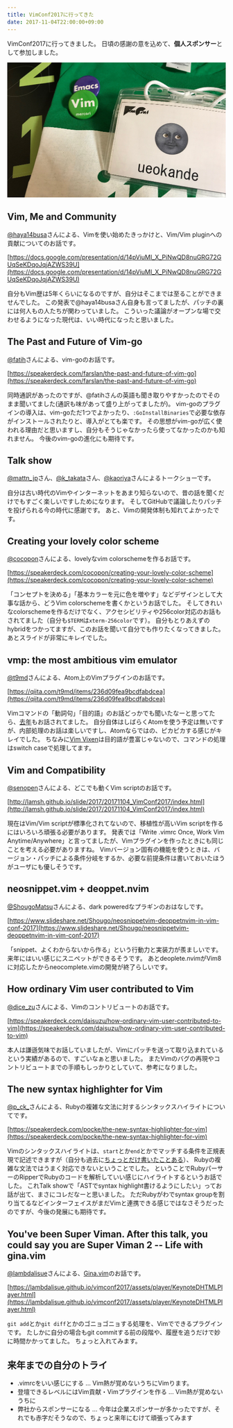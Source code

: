 ```yaml
---
title: VimConf2017に行ってきた
date: 2017-11-04T22:00:00+09:00
---
```


VimConf2017に行ってきました。
日頃の感謝の意を込めて、**個人スポンサー**として参加しました。

![VimConf2017](vimconf2017.jpg)

## Vim, Me and Community

[@haya14busa](https://twitter.com/haya14busa)さんによる、Vimを使い始めたきっかけと、Vim/Vim pluginへの貢献についてのお話です。

[https://docs.google.com/presentation/d/14pViuMI_X_PiNwQD8nuGRG72GUqSeKDqoJqjAZWS39U](https://docs.google.com/presentation/d/14pViuMI_X_PiNwQD8nuGRG72GUqSeKDqoJqjAZWS39U)

自分もVim歴は5年くらいになるのですが、自分はそこまでは至ることができませんでした。
この発表で@haya14busaさん自身も言ってましたが、パッチの裏には何人もの人たちが関わっていました。
こういった議論がオープンな場で交わせるようになった現代は、いい時代になったと思いました。


## The Past and Future of Vim-go

[@fatih](https://twitter.com/fatih)さんによる、vim-goのお話です。

[https://speakerdeck.com/farslan/the-past-and-future-of-vim-go](https://speakerdeck.com/farslan/the-past-and-future-of-vim-go)

同時通訳があったのですが、@fatihさんの英語も聞き取りやすかったのでそのまま聞いてました(通訳も味があって盛り上がってましたが)。
vim-goのプラグインの導入は、vim-goただ1つでよかったり、`:GoInstallBinaries`で必要な依存がインストールされたりと、導入がとても楽です。
その思想がvim-goが広く使われる理由だと思いますし、自分もそうじゃなかったら使ってなかったのかも知れません。
今後のvim-goの進化にも期待です。

## Talk show

[@mattn_jp](https://twitter.com/mattn_jp)さん、[@k_takata](https://twitter.com/k_takata)さん、[@kaoriya](https://twitter.com/kaoriya)さんによるトークショーです。

自分は古い時代のVimやインターネットをあまり知らないので、昔の話を聞くだけでもすごく楽しいですしためになります。
そしてGitHubで議論したりパッチを投げられる今の時代に感謝です。
あと、Vimの開発体制も知れてよかったです。

## Creating your lovely color scheme

[@cocopon](https://twitter.com/cocopon)さんによる、lovelyなvim colorschemeを作るお話です。

[https://speakerdeck.com/cocopon/creating-your-lovely-color-scheme](https://speakerdeck.com/cocopon/creating-your-lovely-color-scheme)

「コンセプトを決める」「基本カラーを元に色を増やす」などデザインとして大事な話から、どうVim colorschemeを書くかというお話でした。
そしてきれいなcolorschemeを作るだけでなく、アクセシビリティや256color対応のお話もされてました（自分も`$TERM`は`xterm-256color`です）。
自分もとりあえずのhybridをつかってますが、このお話を聞いて自分でも作りたくなってきました。
あとスライドが非常にキレイでした。


## vmp: the most ambitious vim emulator

[@t9md](https://twitter.com/t9md)さんによる、Atom上のVimプラグインのお話です。

[https://qiita.com/t9md/items/236d09fea9bcdfabdcea](https://qiita.com/t9md/items/236d09fea9bcdfabdcea)

Vimコマンドの「動詞句」「目的語」のお話どっかでも聞いたなーと思ってたら、[去年](https://qiita.com/t9md/items/0bc7eaff726d099943eb)もお話されてました。
自分自体はしばらくAtomを使う予定は無いですが、内部処理のお話は楽しいですし、Atomならではの、ピカピカする感じがキレイでした。
ちなみに[Vim Vixen](https://github.com/ueokande/vim-vixen)は目的語が豊富じゃないので、コマンドの処理はswitch caseで処理してます。

## Vim and Compatibility

[@senopen](https://twitter.com/senopen)さんによる、どこでも動くVim scriptのお話です。

[http://lamsh.github.io/slide/2017/20171104_VimConf2017/index.html](http://lamsh.github.io/slide/2017/20171104_VimConf2017/index.html)

現在はVim/Vim scriptが標準化されてないので、移植性が高いVim scriptを作るにはいろいろ頑張る必要があります。
発表では「Write .vimrc Once, Work Vim Anytime/Anywhere」と言ってましたが、Vimプラグインを作ったときにも同じことを考える必要がありますね。
Vimバージョン固有の機能を使うときは、バージョン・パッチによる条件分岐をするか、必要な前提条件は書いておいたほうがユーザにも優しそうです。

## neosnippet.vim + deoppet.nvim

[@ShougoMatsu](https://twitter.com/ShougoMatsu)さんによる、dark poweredなプラギンのおはなしです。

[https://www.slideshare.net/Shougo/neosnippetvim-deoppetnvim-in-vim-conf-2017](https://www.slideshare.net/Shougo/neosnippetvim-deoppetnvim-in-vim-conf-2017)

「snippet、よくわからないから作る」という行動力と実装力が羨ましいです。
来年にはいい感じにスニペットができるそうです。
あとdeoplete.nvimがVim8に対応したからneocomplete.vimの開発が終了らしいです。

## How ordinary Vim user contributed to Vim

[@dice_zu](https://twitter.com/dice_zu)さんによる、Vimのコントリビュートのお話です。

[https://speakerdeck.com/daisuzu/how-ordinary-vim-user-contributed-to-vim](https://speakerdeck.com/daisuzu/how-ordinary-vim-user-contributed-to-vim)


本人は謙遜気味でお話していましたが、Vimにパッチを送って取り込まれているという実績があるので、すごいなぁと思いました。
またVimのバグの再現やコントリビュートまでの手順もしっかりとしていて、参考になりました。

## The new syntax highlighter for Vim

[@p_ck_](https://twitter.com/p_ck_)さんによる、Rubyの複雑な文法に対するシンタックスハイライトについてです。

[https://speakerdeck.com/pocke/the-new-syntax-highlighter-for-vim](https://speakerdeck.com/pocke/the-new-syntax-highlighter-for-vim)

Vimのシンタックスハイライトは、`start`とか`end`とかでマッチする条件を正規表現で記述できますが（自分も過去に[ちょっとだけ書いたことある](https://github.com/ueokande/balsa-vim/blob/master/syntax/balsa.vim)）、
Rubyの複雑な文法ではうまく対応できないということでした。
ということでRubyパーサーのRipperでRubyのコードを解析していい感じにハイライトするというお話でした。
これTalk showで「ASTでsyntax highlight書けるようにしたい」ってお話が出て、まさにコレだなーと思いました。
ただRubyがわでsyntax groupを割り当てるなどインターフェイスがまだVimと連携できる感じではなさそうだったのですが、今後の発展にも期待です。

## You've been Super Viman. After this talk, you could say you are Super Viman 2 -- Life with gina.vim

[@lambdalisue](https://twitter.com/lambdalisue)さんによる、[Gina.vim](https://github.com/lambdalisue/gina.vim)のお話です。

[https://lambdalisue.github.io/vimconf2017/assets/player/KeynoteDHTMLPlayer.html](https://lambdalisue.github.io/vimconf2017/assets/player/KeynoteDHTMLPlayer.html)

`git add`とか`git diff`とかのゴニョゴニョする処理を、Vimでできるプラグインです。
たしかに自分の場合もgit commitする前の段階や、履歴を追うだけで妙に時間かかってました。
ちょっと入れてみます。

## 来年までの自分のトライ

- .vimrcをいい感じにする ... Vim熱が覚めないうちにVimります。
- 登壇できるレベルにはVim貢献・Vimプラグインを作る ... Vim熱が覚めないうちに
- 弊社からスポンサーになる ... 今年は企業スポンサーが多かったですが、それでも赤字だそうなので、ちょっと来年にむけて頑張ってみます

